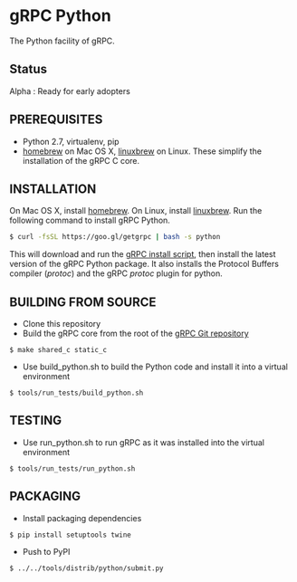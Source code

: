 gRPC Python
=========
The Python facility of gRPC.

Status
-------
Alpha : Ready for early adopters

PREREQUISITES
-------------
- Python 2.7, virtualenv, pip
- [homebrew][] on Mac OS X, [linuxbrew][] on Linux.  These simplify the installation of the gRPC C core.

INSTALLATION
-------------
On Mac OS X, install [homebrew][]. On Linux, install [linuxbrew][].
Run the following command to install gRPC Python.
```sh
$ curl -fsSL https://goo.gl/getgrpc | bash -s python
```
This will download and run the [gRPC install script][], then install the latest version of the gRPC Python package.  It also installs the Protocol Buffers compiler (_protoc_) and the gRPC _protoc_ plugin for python.

BUILDING FROM SOURCE
---------------------
- Clone this repository
- Build the gRPC core from the root of the
  [gRPC Git repository](https://github.com/grpc/grpc)
```
$ make shared_c static_c
```

- Use build_python.sh to build the Python code and install it into a virtual environment
```
$ tools/run_tests/build_python.sh
```

TESTING
-------

- Use run_python.sh to run gRPC as it was installed into the virtual environment
```
$ tools/run_tests/run_python.sh
```

PACKAGING
---------

- Install packaging dependencies
```
$ pip install setuptools twine
```

- Push to PyPI
```
$ ../../tools/distrib/python/submit.py
```

[homebrew]:http://brew.sh
[linuxbrew]:https://github.com/Homebrew/linuxbrew#installation
[gRPC install script]:https://raw.githubusercontent.com/grpc/homebrew-grpc/master/scripts/install

